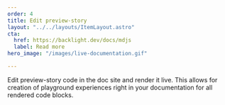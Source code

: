 ```yaml
---
order: 4
title: Edit preview-story
layout: "../../layouts/ItemLayout.astro"
cta:
  href: https://backlight.dev/docs/mdjs
  label: Read more
hero_image: "/images/live-documentation.gif"

---
```

Edit preview-story code in the doc site and render it live. This allows for creation of playground experiences right in your documentation for all rendered code blocks.